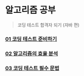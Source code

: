 # 알고리즘 공부
> 코딩 테스트 합격자 되기 (자바 편)

### [01 코딩 테스트 준비하기](https://gym-developer.tistory.com/120)
### [02 알고리즘의 효율 분석](https://gym-developer.tistory.com/121)
### [03 코딩 테스트 필수 문법](https://gym-developer.tistory.com/127)
